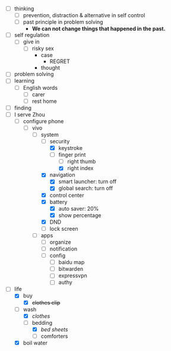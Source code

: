 - [ ] thinking
    - [ ] prevention, distraction & alternative in self control
    - [ ] past principle in problem solving
        - **We can not change things that happened in the past.**
- [ ] self regulation
    - [ ] give in
        - [ ] risky sex
            - case
                - REGRET
            - thought
- [ ] problem solving
- [ ] learning
    - [ ] English words
        - [ ] carer
        - [ ] rest home
- [ ] finding
- [ ] I serve Zhou
    - [ ] configure phone
        - [ ] vivo
            - [ ] system
                - [ ] security
                    - [x] keystroke
                    - [ ] finger print
                        - [ ] right thumb
                        - [x] right index
                - [x] navigation
                    - [x] smart launcher: turn off
                    - [x] global search: turn off 
                - [x] control center
                - [x] battery
                    - [x] auto saver: 20%
                    - [x] show percentage
                - [x] DND
                - [ ] lock screen
            - [ ] apps
                - [ ] organize
                - [ ] notification
                - [ ] config
                    - [ ] baidu map
                    - [ ] bitwarden
                    - [ ] expressvpn
                    - [ ] authy
- [ ] life
    - [x] buy
        - [x] ~~clothes clip~~
    - [ ] wash
        - [x] *clothes*
        - [ ] bedding
            - [x] *bed sheets*
            - [ ] comforters
    - [x] boil water